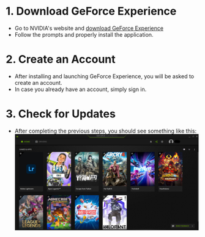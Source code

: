 # 1. Download GeForce Experience

* Go to NVIDIA's website and [download GeForce Experience](https://www.nvidia.com/en-us/geforce/geforce-experience/download/)
* Follow the prompts and properly install the application.

# 2. Create an Account

* After installing and launching GeForce Experience, you will be asked to create an account.
* In case you already have an account, simply sign in.

# 3. Check for Updates

* After completing the previous steps, you should see something like this:
  ![alt text](https://github.com/brxtz/UpdateNVIDIA-Drivers/blob/main/src/gfe.png)
